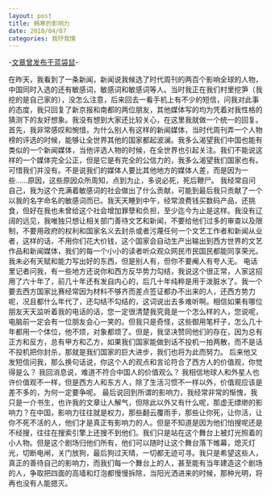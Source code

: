 ```yaml
---
layout: post
title: 韩寒的影响力
date: 2010/04/07
categories: 我抒我情
---
```


-[文章曾发布于蓝袋鼠](http://landaishu.hi2net.com/home/blog_read.asp?id=4175&blogid=84391)-



在昨天，我看到了一条新闻，新闻说我候选了时代周刊的两百个影响全球的人物，中国同时入选的还有敏感词，敏感词和敏感词等人。当时我正在我们村里挖笋（我挖的是自己家的），没怎么注意，后来回去一看手机上有不少的短信，问我对此事的态度，我只回复了新京报和南都的两位朋友，其他媒体写的均为凭着对我性格的猜测下的友好想象。我没有想到大家还比较关心，在这里我就做一个统一的回复。
首先，我非常感叹和惋惜，为什么别人有这样的新闻媒体，当时代周刊弄一个人物榜的评选的时候，能够让全世界其他的国家都起波澜。我多么渴望我们中国也能有类似的一个新闻媒体，当他评选人物的时候，在全世界也引起关注。我们不能说这样的一个媒体完全公正，但是它是有完全的公信力的，我多么渴望我们国家也有。可惜我们并没有。不是说我们的媒体人要比其他地方的媒体人差，而是因为一些……原因，这些原因众所周知，点到为止，多说必死，死后鞭尸。
我经常自问自己，我为这个充满着敏感词的社会做出了什么贡献，可能到最后我只贡献了一个以我的名字命名的敏感词而已。我天天睡到中午，经常浪费钱买数码产品，还挑食，但好在我也未曾给这个社会增加罪孽和负担，至少迄今为止是这样。我没有辽阔的远见，我唯独只想让相关部门善待文艺和新闻，不要给他们过多的审查以及限制，不要用政府的权利和国家名义去封杀或者污蔑任何一个文艺工作者和新闻从业者，这样的话，不用你们花大价钱，这个国家会自动生产出输出到西方世界的文艺作品和新闻媒体，我们的每一个小小的读者听众观众网民市民国民都能同享荣光。我未必有天赋和能力写出好的东西，但是别人有，但你不要阉人有夸人无。
电话里记者问我，有一些地方还说你和西方反华势力勾结，我说这个很正常，人家这招用了六十年了，前几十年还有发自内心的，后几十年纯粹是用于泼脏水了。我一个要去西方国家比赛经常因为材料不够齐而差点签证都办不出来的人，还西方势力呢，况且都什么年代了，还勾结不勾结的，这词说出去多难听啊。相信如果有哪位朋友天天监听着我的电话的话，您一定很清楚我究竟是一个怎么样的人，您说呢，电脑前一定会有一位朋友会心一笑的。但我只是奇怪，这些御用笔杆子，怎么几十年都用一个体位，他不烦，对象都烦了。但是，我坚决赞同他们的存在，因为总有正方和反方，总有甲方和乙方，如果我们国家能做到话不投机一拍两散，而不是话不投机把你封杀，那就是我们国家的巨大进步，我们也将为此而努力。
后来他又发短信问我，那么换句话说，你这个人的观点和言论符合了西方人的价值观，你觉得是么？
我回消息说，难道不符合中国人的价值观么？
我相信地球人和外星人也许价值观不一样，但是西方人和东方人，除了生活习惯不一样以外，价值观应该是差不多的，为何一定要争呢。
最后说回到所谓的影响力，我经常非常的惭愧，我只是一介书生，也许我的文章让人解气，但除此以外又有什么呢，那虚无缥缈的影响力？在中国，影响力往往就是权力，那些翻云覆雨手，那些让你死，让你活，让你不死不活的人，他们才是真正有影响力的人。但是不知道是因为他们怕搜呢还是不经搜，往往在搜索引擎上还搜不到他们。我们只是站在这个舞台上被灯光照着的小人物。但是这个剧场归他们所有，他们可以随时让这个舞台落下帷幕，熄灭灯光，切断电闸，关门放狗，最后狗过天晴，一切都无迹可寻。我只是希望这些人，真正的善待自己的影响力，而我们每一个舞台上的人，甚至能有当年建造这个剧场的人，争取把四面的高墙和灯泡都慢慢拆除，当阳光洒进来的时候，那种光明，将再也没有人能摁灭。